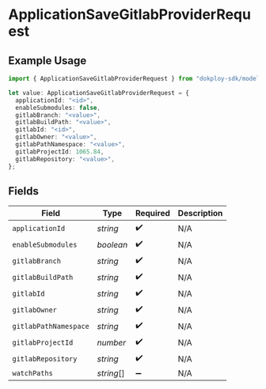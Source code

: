 # ApplicationSaveGitlabProviderRequest

## Example Usage

```typescript
import { ApplicationSaveGitlabProviderRequest } from "dokploy-sdk/models/operations";

let value: ApplicationSaveGitlabProviderRequest = {
  applicationId: "<id>",
  enableSubmodules: false,
  gitlabBranch: "<value>",
  gitlabBuildPath: "<value>",
  gitlabId: "<id>",
  gitlabOwner: "<value>",
  gitlabPathNamespace: "<value>",
  gitlabProjectId: 1065.84,
  gitlabRepository: "<value>",
};
```

## Fields

| Field                 | Type                  | Required              | Description           |
| --------------------- | --------------------- | --------------------- | --------------------- |
| `applicationId`       | *string*              | :heavy_check_mark:    | N/A                   |
| `enableSubmodules`    | *boolean*             | :heavy_check_mark:    | N/A                   |
| `gitlabBranch`        | *string*              | :heavy_check_mark:    | N/A                   |
| `gitlabBuildPath`     | *string*              | :heavy_check_mark:    | N/A                   |
| `gitlabId`            | *string*              | :heavy_check_mark:    | N/A                   |
| `gitlabOwner`         | *string*              | :heavy_check_mark:    | N/A                   |
| `gitlabPathNamespace` | *string*              | :heavy_check_mark:    | N/A                   |
| `gitlabProjectId`     | *number*              | :heavy_check_mark:    | N/A                   |
| `gitlabRepository`    | *string*              | :heavy_check_mark:    | N/A                   |
| `watchPaths`          | *string*[]            | :heavy_minus_sign:    | N/A                   |